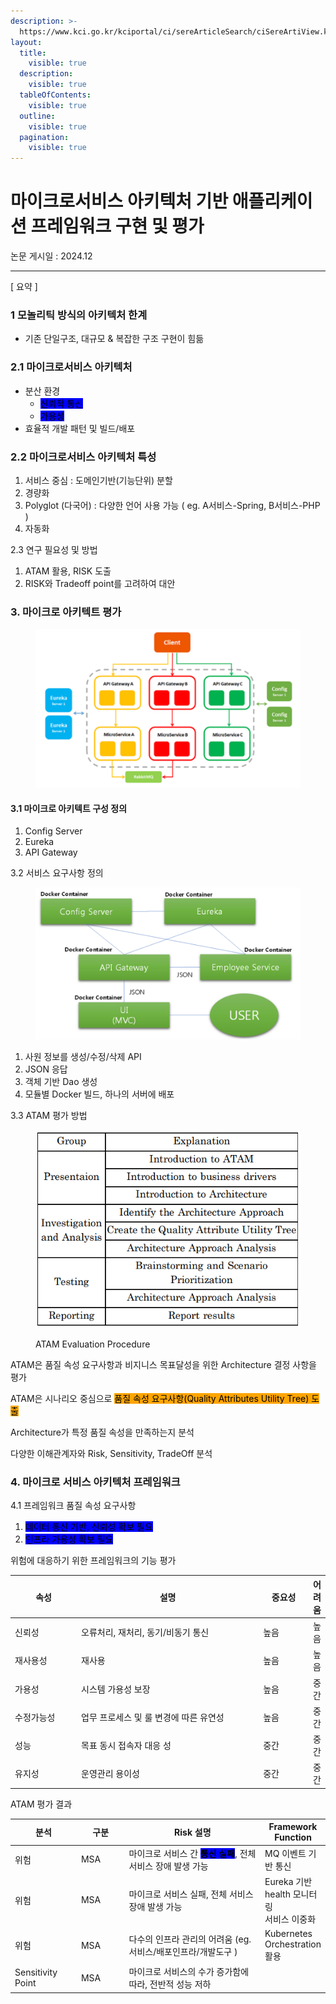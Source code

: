 ```yaml
---
description: >-
  https://www.kci.go.kr/kciportal/ci/sereArticleSearch/ciSereArtiView.kci?sereArticleSearchBean.artiId=ART002796829
layout:
  title:
    visible: true
  description:
    visible: true
  tableOfContents:
    visible: true
  outline:
    visible: true
  pagination:
    visible: true
---
```


# 마이크로서비스 아키텍처 기반 애플리케이션 프레임워크 구현 및 평가



논문 게시일 : 2024.12

***

\[ 요약 ]

### 1 모놀리틱 방식의 아키텍처 한계

* 기존 단일구조, 대규모 & 복잡한 구조 구현이 힘듦

### 2.1 마이크로서비스 아키텍처

* 분산 환경
  * <mark style="background-color:blue;">신뢰적 통신</mark>
  * <mark style="background-color:blue;">가용성</mark>
* 효율적 개발 패턴 및 빌드/배포

### 2.2 마이크로서비스 아키텍처 특성

1. 서비스 중심 :  도메인기반(기능단위) 분할
2. 경량화&#x20;
3. Polyglot (다국어) : 다양한 언어 사용 가능 ( eg. A서비스-Spring, B서비스-PHP )
4. 자동화

2.3 연구 필요성 및 방법

1. ATAM 활용, RISK 도출
2. RISK와 Tradeoff point를 고려하여 대안

### 3. 마이크로 아키텍트 평가

<div align="left">

<figure><img src="../../.gitbook/assets/image (2).png" alt=""><figcaption></figcaption></figure>

</div>

#### 3.1 마이크로 아키텍트 구성 정의

1. Config Server
2. Eureka
3. API Gateway

3.2 서비스 요구사항 정의

<div align="left">

<figure><img src="../../.gitbook/assets/image (3).png" alt=""><figcaption></figcaption></figure>

</div>

1. 사원 정보를 생성/수정/삭제 API
2. JSON 응답
3. 객체 기반 Dao 생성
4. 모듈별 Docker 빌드, 하나의 서버에 배포

3.3 ATAM 평가 방법

<div align="left">

<figure><img src="../../.gitbook/assets/image (4).png" alt=""><figcaption><p>ATAM Evaluation Procedure</p></figcaption></figure>

</div>

ATAM은 품질 속성 요구사항과 비지니스 목표달성을 위한 Architecture 결정 사항을 평가

ATAM은 시나리오 중심으로 <mark style="background-color:orange;">품질 속성 요구사항(Quality Attributes Utility Tree) 도출</mark>

Architecture가 특정 품질 속성을 만족하는지 분석

다양한 이해관계자와 Risk, Sensitivity, TradeOff 분석



### 4. 마이크로 서비스 아키텍처 프레임워크

4.1 프레임워크 품질 속성 요구사항

1. <mark style="background-color:blue;">데이터 통신 기반, 신뢰성 확보 필요</mark>
2. <mark style="background-color:blue;">인프라 가용성 확보 필요</mark>

위험에 대응하기 위한 프레임워크의 기능 평가

<table><thead><tr><th width="128">속성</th><th width="395">설명</th><th width="90">중요성</th><th>어려움</th></tr></thead><tbody><tr><td>신뢰성</td><td>오류처리, 재처리, 동기/비동기 통신</td><td>높음</td><td>높음</td></tr><tr><td>재사용성</td><td>재사용</td><td>높음</td><td>높음</td></tr><tr><td>가용성</td><td>시스템 가용성 보장</td><td>높음</td><td>중간</td></tr><tr><td>수정가능성</td><td>업무 프로세스 및 룰 변경에 따른 유연성</td><td>높음</td><td>중간</td></tr><tr><td>성능</td><td>목표 동시 접속자 대응 성</td><td>중간</td><td>중간</td></tr><tr><td>유지성</td><td>운영관리 용이성</td><td>중간</td><td>중간</td></tr></tbody></table>



ATAM 평가 결과

<table><thead><tr><th width="102">분석</th><th width="76">구분</th><th width="278">Risk 설명</th><th>Framework Function</th></tr></thead><tbody><tr><td>위험</td><td>MSA</td><td>마이크로 서비스 간 <mark style="background-color:blue;"><strong>통신 실패</strong></mark>, 전체 서비스 장애 발생 가능</td><td>MQ 이벤트 기반 통신</td></tr><tr><td>위험</td><td>MSA</td><td>마이크로 서비스 실패, 전체 서비스 장애 발생 가능</td><td>Eureka 기반 health 모니터링<br>서비스 이중화</td></tr><tr><td>위험</td><td>MSA</td><td>다수의 인프라 관리의 어려움 (eg.  서비스/배포인프라/개발도구 )</td><td>Kubernetes Orchestration 활용</td></tr><tr><td>Sensitivity Point</td><td>MSA</td><td>마이크로 서비스의 수가 증가함에 따라, 전반적 성능 저하</td><td></td></tr></tbody></table>

